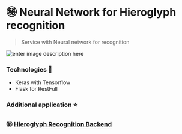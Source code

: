 # :secret: Neural Network for Hieroglyph recognition 
> Service with Neural network for recognition

![enter image description here](https://lh3.googleusercontent.com/lVotM1mxkyqdbMZtGdEa-3P9HtuSOV8FrhbVG1cq6ax-6SvM0r_jxE7qNq-HeOAX9RjKxM52o3I)

### Technologies :hammer:

 - Keras with Tensorflow
 - Flask for RestFull

### Additional application :star:
###  :secret:  [Hieroglyph Recognition Backend](https://github.com/ElinaValieva/hieroglyph-recognition)
